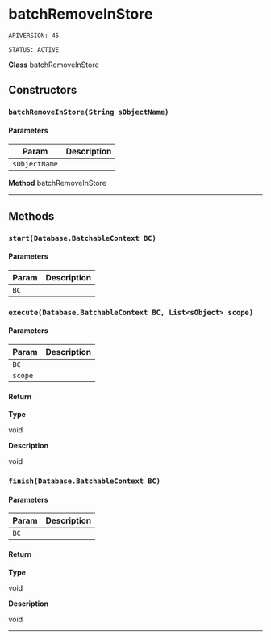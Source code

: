 # batchRemoveInStore

`APIVERSION: 45`

`STATUS: ACTIVE`

**Class** batchRemoveInStore

## Constructors

### `batchRemoveInStore(String sObjectName)`

#### Parameters

| Param         | Description |
| ------------- | ----------- |
| `sObjectName` |             |

**Method** batchRemoveInStore

***

## Methods

### `start(Database.BatchableContext BC)`

#### Parameters

| Param | Description |
| ----- | ----------- |
| `BC`  |             |

### `execute(Database.BatchableContext BC, List<sObject> scope)`

#### Parameters

| Param   | Description |
| ------- | ----------- |
| `BC`    |             |
| `scope` |             |

#### Return

**Type**

void

**Description**

void

### `finish(Database.BatchableContext BC)`

#### Parameters

| Param | Description |
| ----- | ----------- |
| `BC`  |             |

#### Return

**Type**

void

**Description**

void

***
